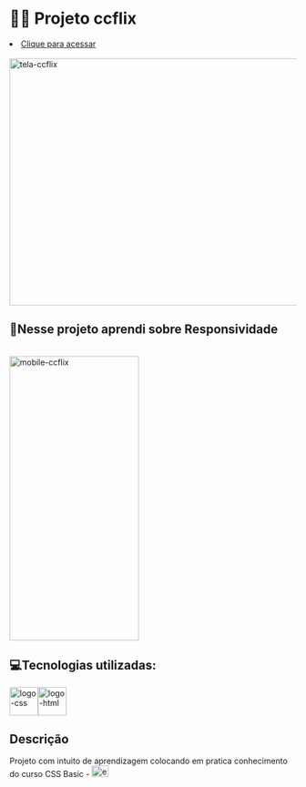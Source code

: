  # 👨‍💻 Projeto ccflix
  
  <li><a target="_blank" href="https://lucasccgomes.github.io/ccflix/">Clique para acessar</li></a><br>
  
   <img src="https://live.staticflickr.com/65535/52429435434_7295909c49_z.jpg" width="830" height="435" alt="tela-ccflix">
 <br>
 <h2>📱Nesse projeto aprendi sobre Responsividade</h2><br>
 
  <img src="https://live.staticflickr.com/65535/52428675627_a7616a7d35.jpg" width="227" height="500" alt="mobile-ccflix">
  
   <h2>💻Tecnologias utilizadas: </h2>
 
<a target="_blank" href="https://pt.wikipedia.org/wiki/CSS3"><img src="https://live.staticflickr.com/65535/52429139446_b120deee59_t.jpg" width="50" height="50" alt="logo-css"></a><a target="_blank" href="https://pt.wikipedia.org/wiki/HTML5"><img src="https://live.staticflickr.com/65535/52429657543_3f972a183d_t.jpg" width="50" height="50" alt="logo-html"></a>

  
  <h2>Descrição</h2>
Projeto com intuito de aprendizagem colocando em pratica conhecimento do curso CSS Basic - <a href="https://www.edx.org/"><img src="https://live.staticflickr.com/65535/52433802107_a94f701125_m.jpg" width="30" height="20" alt="edx-logo-elm"></a>
